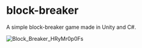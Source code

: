 # block-breaker

A simple block-breaker game made in Unity and C#.

![Block_Breaker_HRyMr0p0Fs](https://user-images.githubusercontent.com/6544118/107396022-ac01c780-6afd-11eb-9d80-8f8252e214e0.png)
